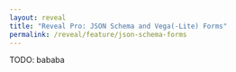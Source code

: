 ```yaml
---
layout: reveal
title: "Reveal Pro: JSON Schema and Vega(-Lite) Forms"
permalink: /reveal/feature/json-schema-forms
---
```

TODO: bababa